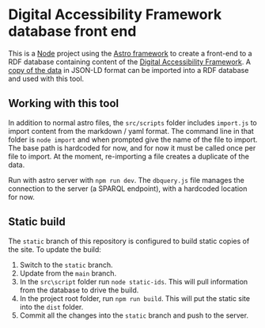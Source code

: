 # Digital Accessibility Framework database front end

This is a [Node](nodejs.org) project using the [Astro framework](astro.build) to create a front-end to a RDF database containing content of the [Digital Accessibility Framework](https://github.com/accessiblecommunity/Digital-Accessibility-Framework). A [copy of the data](https://github.com/michael-n-cooper/a11y-data/blob/main/digital-a11y.jsonld) in JSON-LD format can be imported into a RDF database and used with this tool.

## Working with this tool

In addition to normal astro files, the `src/scripts` folder includes `import.js` to import content from the markdown / yaml format. The command line in that folder is `node import` and when prompted give the name of the file to import. The base path is hardcoded for now, and for now it must be called once per file to import. At the moment, re-importing a file creates a duplicate of the data.

Run with astro server with `npm run dev`. The `dbquery.js` file manages the connection to the server (a SPARQL endpoint), with a hardcoded location for now.

## Static build

The `static` branch of this repository is configured to build static copies of the site. To update the build:

1. Switch to the `static` branch.
1. Update from the `main` branch.
1. In the `src\script` folder run `node static-ids`. This will pull information from the database to drive the build.
1. In the project root folder, run `npm run build`. This will put the static site into the `dist` folder.
1. Commit all the changes into the `static` branch and push to the server.